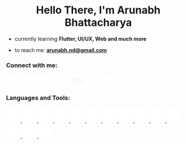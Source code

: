 <h1 align="center"> Hello There, I'm Arunabh Bhattacharya </h1>

- currently learning **Flutter, UI/UX, Web and much more**

- to reach me: **arunabh.nd@gmail.com**

<h3 align="left">Connect with me:</h3>
<p align="left">
<a href="https://twitter.com/arunabh_exe" target="blank"><img align="center" src="https://github.com/arunabh-a/arunabh-a/blob/main/icons/twitter-x-fill.svg" alt="arunabh_exe" height="30" width="40" /></a>
<a href="https://linkedin.com/in/arunabhatt" target="blank"><img align="center" src="https://github.com/arunabh-a/arunabh-a/blob/main/icons/linkedin-fill.svg" alt="arunabhatt" height="30" width="40" /></a>
<a href="https://stackoverflow.com/users/19496359" target="blank"><img align="center" src="https://github.com/arunabh-a/arunabh-a/blob/main/icons/stack-overflow-fill.svg" alt="19496359" height="30" width="40" /></a>
<a href="https://instagram.com/_arunabh.02" target="blank"><img align="center" src="https://github.com/arunabh-a/arunabh-a/blob/main/icons/instagram-line.svg" alt="_arunabh.02" height="30" width="40" /></a>
<a href="https://arunabh.page.link/googledeveloper" target="blank"><img align="center" src="https://github.com/arunabh-a/arunabh-a/blob/main/icons/gdev.png" alt="gdev" height="30" width="40" /></a>
<a href="https://codepen.io/arunabh-a" target="blank"><img align="center" src="https://github.com/arunabh-a/arunabh-a/blob/main/icons/codepen-line.svg" alt="arunabh-a" height="30" width="40" /></a>
<a href="https://arunabh.page.link/discord" target="blank"><img align="center" src="https://github.com/arunabh-a/arunabh-a/blob/main/icons/discord-fill.svg" alt="discord" height="30" width="40" /></a>
</p>

<h3 align="left">Languages and Tools:</h3>
<p align="left"> <a href="https://developer.android.com" target="_blank" rel="noreferrer"> <img src="https://github.com/arunabh-a/arunabh-a/blob/main/icons/android-line.svg" alt="android" width="40" height="40"/> </a> 
  <a href="https://getbootstrap.com" target="_blank" rel="noreferrer"> <img src="https://github.com/arunabh-a/arunabh-a/blob/main/icons/bootstrap-fill.svg" alt="bootstrap" width="40" height="40"/> </a> 
  <a href="https://www.w3schools.com/css/" target="_blank" rel="noreferrer"> <img src="https://github.com/arunabh-a/arunabh-a/blob/main/icons/css3.png" alt="css3" width="40" height="40"/> </a> 
  <a href="https://www.figma.com/" target="_blank" rel="noreferrer"> <img src="https://github.com/arunabh-a/arunabh-a/blob/main/icons/figma.png" alt="figma" width="40" height="40"/> </a> 
  <a href="https://firebase.google.com/" target="_blank" rel="noreferrer"> <img src="https://github.com/arunabh-a/arunabh-a/blob/main/icons/firebase.png" alt="firebase" width="40" height="40"/> </a> 
  <a href="https://flutter.dev" target="_blank" rel="noreferrer"> <img src="https://github.com/arunabh-a/arunabh-a/blob/main/icons/flutter-fill.svg" alt="flutter" width="40" height="40"/> </a> 
  <a href="https://git-scm.com/" target="_blank" rel="noreferrer"> <img src="https://github.com/arunabh-a/arunabh-a/blob/main/icons/git.png" alt="git" width="40" height="40"/> </a> 
  <a href="https://www.w3.org/html/" target="_blank" rel="noreferrer"> <img src="https://github.com/arunabh-a/arunabh-a/blob/main/icons/html5-fill.svg" alt="html5" width="40" height="40"/> </a> 
  <a href="https://www.java.com" target="_blank" rel="noreferrer"> <img src="https://github.com/arunabh-a/arunabh-a/blob/main/icons/java.png" alt="java" width="40" height="40"/> </a> 
  <a href="https://developer.mozilla.org/en-US/docs/Web/JavaScript" target="_blank" rel="noreferrer"> <img src="https://github.com/arunabh-a/arunabh-a/blob/main/icons/javascript-fill.svg" alt="javascript" width="40" height="40"/> </a> 
  <a href="https://www.linux.org/" target="_blank" rel="noreferrer"> <img src="https://github.com/arunabh-a/arunabh-a/blob/main/icons/linux.png" alt="linux" width="40" height="40"/> </a> 
  <a href="https://www.microsoft.com/en-us/sql-server" target="_blank" rel="noreferrer"> <img src="https://github.com/arunabh-a/arunabh-a/blob/main/icons/sql.png" alt="mssql" width="40" height="40"/> </a>  
  <a href="https://nodejs.org" target="_blank" rel="noreferrer"> <img src="https://github.com/arunabh-a/arunabh-a/blob/main/icons/npmjs-line.svg" alt="nodejs" width="40" height="40"/> </a> 
  <a href="https://www.python.org" target="_blank" rel="noreferrer"> <img src="https://github.com/arunabh-a/arunabh-a/blob/main/icons/python.png" alt="python" width="40" height="40"/> </a> </p>
